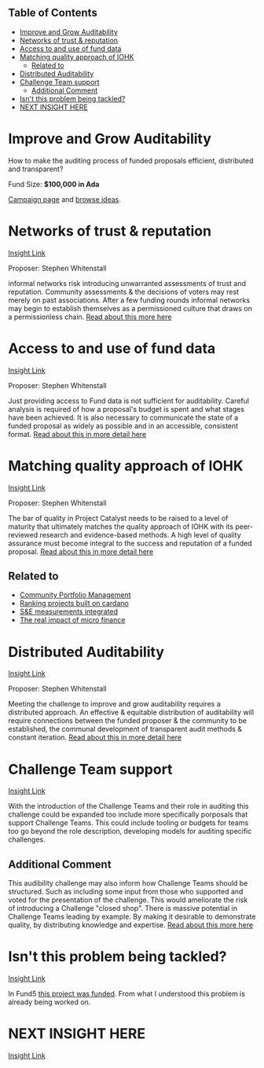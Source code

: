 ## Table of Contents

- [Improve and Grow Auditability](#improve-and-grow-auditability)
- [Networks of trust & reputation](#networks-of-trust--reputation)
- [Access to and use of fund data](#access-to-and-use-of-fund-data)
- [Matching quality approach of IOHK](#matching-quality-approach-of-iohk)
  - [Related to](#related-to)
- [Distributed Auditability](#distributed-auditability)
- [Challenge Team support](#challenge-team-support)
  - [Additional Comment](#additional-comment)
- [Isn't this problem being tackled?](#isnt-this-problem-being-tackled)
- [NEXT INSIGHT HERE](#next-insight-here)

# Improve and Grow Auditability

How to make the auditing process of funded proposals efficient, distributed and transparent?

Fund Size: **$100,000 in Ada**

[Campaign page](https://cardano.ideascale.com/a/campaign-home/26119) and [browse ideas](https://cardano.ideascale.com/a/ideas/top/campaign-filter/byids/campaigns/26119/stage/unspecified).

# Networks of trust & reputation

[Insight Link](https://cardano.ideascale.com/a/dtd/Networks-of-trust-reputation/365777-48088)

Proposer: Stephen Whitenstall

informal networks risk introducing unwarranted assessments of trust and reputation. Community assessments & the decisions of voters may rest merely on past associations. After a few funding rounds informal networks may begin to establish themselves as a permissioned culture that draws on a permissionless chain. [Read about this more here](https://stephen-rowan.gitbook.io/quality-assurance-dao/catalyst-proposals/fund-6-insight-sharing-distributed-auditability#networks-of-trust-and-reputation)

# Access to and use of fund data

[Insight Link](https://cardano.ideascale.com/a/dtd/Access-to-and-use-of-fund-data/365775-48088)

Proposer: Stephen Whitenstall

Just providing access to Fund data is not sufficient for auditability. Careful analysis is required of how a proposal's budget is spent and what stages have been achieved. It is also necessary to communicate the state of a funded proposal as widely as possible and in an accessible, consistent format. [Read about this in more detail here](https://stephen-rowan.gitbook.io/quality-assurance-dao/catalyst-proposals/fund-6-insight-sharing-distributed-auditability#access-to-and-use-of-fund-data)

# Matching quality approach of IOHK

[Insight Link](https://cardano.ideascale.com/a/dtd/Matching-quality-approach-of-IOHK/365773-48088)

Proposer: Stephen Whitenstall

The bar of quality in Project Catalyst needs to be raised to a level of maturity that ultimately matches the quality approach of IOHK with its peer-reviewed research and evidence-based methods. A high level of quality assurance must become integral to the success and reputation of a funded proposal. [Read about this in more detail here](https://stephen-rowan.gitbook.io/quality-assurance-dao/catalyst-proposals/fund-6-insight-sharing-distributed-auditability#matching-the-quality-approach-of-iohk)

## Related to

- [Community Portfolio Management](https://cardano.ideascale.com/a/dtd/Community-Portfolio-Management/365230-48088)
- [Ranking projects built on cardano](https://cardano.ideascale.com/a/dtd/Ranking-projects-built-on-cardano/365602-48088)
- [S&E measurements integrated](https://cardano.ideascale.com/a/dtd/S-E-measurements-integrated-with-th/365205-48088)
- [The real impact of micro finance](https://cardano.ideascale.com/a/dtd/The-real-impact-of-micro-finance/365200-48088)

# Distributed Auditability

[Insight Link](https://cardano.ideascale.com/a/dtd/Distributed-Auditability/365770-48088)

Proposer: Stephen Whitenstall

Meeting the challenge to improve and grow auditability requires a distributed approach. An effective & equitable distribution of auditability will require connections between the funded proposer & the community to be established, the communal development of transparent audit methods & constant iteration. [Read about this in more detail here](https://stephen-rowan.gitbook.io/quality-assurance-dao/catalyst-proposals/fund-6-insight-sharing-distributed-auditability#distributed-auditability)

# Challenge Team support

[Insight Link](https://cardano.ideascale.com/a/dtd/Challenge-Team-support/365574-48088)

With the introduction of the Challenge Teams and their role in auditing this challenge could be expanded too include more specifically porposals that support Challenge Teams. This could include tooling or budgets for teams too go beyond the role description, developing models for auditing specific challenges.

## Additional Comment

This audibility challenge may also inform how Challenge Teams should be structured. Such as including some input from those who supported and voted for the presentation of the challenge. This would ameliorate the risk of introducing a Challenge "closed shop". There is massive potential in Challenge Teams leading by example. By making it desirable to demonstrate quality, by distributing knowledge and expertise. [Read about this more here](https://stephen-rowan.gitbook.io/quality-assurance-dao/catalyst-proposals/fund-6-insight-sharing-distributed-auditability#insight-auditability-and-challenge-teams)

# Isn't this problem being tackled?

[Insight Link](https://cardano.ideascale.com/a/dtd/Isn-s-this-problem-being-tackled/365199-48088)

In Fund5 [this project was funded](https://cardano.ideascale.com/a/dtd/350699-48088). From what I understood this problem is already being worked on.

# NEXT INSIGHT HERE

[Insight Link]()
